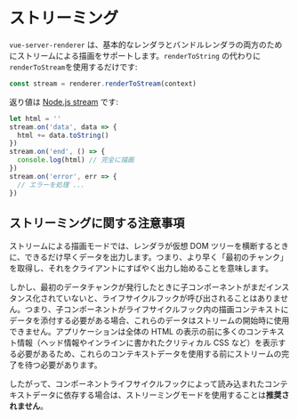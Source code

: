 # ストリーミング

`vue-server-renderer`  は、基本的なレンダラとバンドルレンダラの両方のためにストリームによる描画をサポートします。`renderToString` の代わりに`renderToStream`を使用するだけです:

```js
const stream = renderer.renderToStream(context)
```

返り値は [Node.js stream](https://nodejs.org/api/stream.html) です:

```js
let html = ''
stream.on('data', data => {
  html += data.toString()
})
stream.on('end', () => {
  console.log(html) // 完全に描画
})
stream.on('error', err => {
  // エラーを処理 ...
})
```

## ストリーミングに関する注意事項

ストリームによる描画モードでは、レンダラが仮想 DOM ツリーを横断するときに、できるだけ早くデータを出力します。つまり、より早く「最初のチャンク」を取得し、それをクライアントにすばやく出力し始めることを意味します。

しかし、最初のデータチャンクが発行したときに子コンポーネントがまだインスタンス化されていないと、ライフサイクルフックが呼び出されることはありません。つまり、子コンポーネントがライフサイクルフック内の描画コンテキストにデータを添付する必要がある場合、これらのデータはストリームの開始時に使用できません。アプリケーションは全体の HTML の表示の前に多くのコンテキスト情報（ヘッド情報やインラインに書かれたクリティカル CSS など）を表示する必要があるため、これらのコンテキストデータを使用する前にストリームの完了を待つ必要があります。

したがって、コンポーネントライフサイクルフックによって読み込まれたコンテキストデータに依存する場合は、ストリーミングモードを使用することは**推奨されません**。
